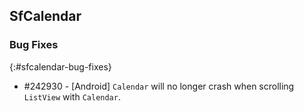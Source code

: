 ## SfCalendar

### Bug Fixes
{:#sfcalendar-bug-fixes}

* \#242930 - [Android] `Calendar` will no longer crash when scrolling `ListView` with `Calendar`.